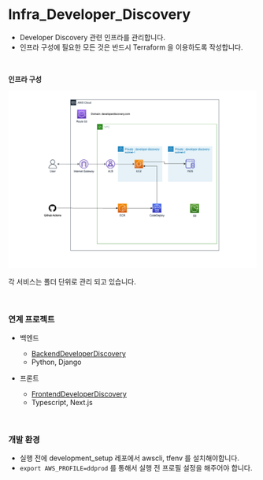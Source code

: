 # Infra_Developer_Discovery
- Developer Discovery 관련 인프라를 관리합니다.
- 인프라 구성에 필요한 모든 것은 반드시 Terraform 을 이용하도록 작성합니다.

<br>

**인프라 구성**

<img width="760" alt="infra_structure" src=".docs/../docs/DeveloperDiscoveryInfra.png">

각 서비스는 폴더 단위로 관리 되고 있습니다.

<br>

### 연계 프로젝트

- 백엔드 
  - [BackendDeveloperDiscovery](https://github.com/rha6780/Backend_Developer_Discovery)
  - Python, Django

- 프론트 
  - [FrontendDeveloperDiscovery](https://github.com/rha6780/Frontend_Developer_Discovery)
  - Typescript, Next.js

<br>

### 개발 환경

- 실행 전에 development_setup 레포에서 awscli, tfenv 를 설치해야합니다.
- `export AWS_PROFILE=ddprod` 를 통해서 실행 전 프로필 설정을 해주어야 합니다.
